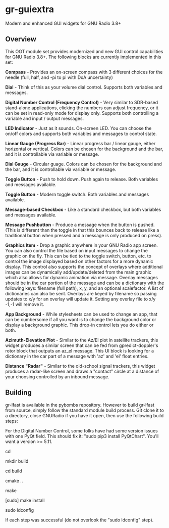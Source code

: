 # gr-guiextra
Modern and enhanced GUI widgets for GNU Radio 3.8+

## Overview

This OOT module set provides modernized and new GUI control capabilities for GNU Radio 3.8+.  The following blocks are currently implemented in this set:

**Compass** - Provides an on-screen compass with 3 different choices for the needle (full, half, and -pi to pi with DoA uncertainty)

**Dial** - Think of this as your volume dial control.  Supports both variables and messages.

**Digital Number Control (Frequency Control)** - Very similar to SDR-based stand-alone applications, clicking the numbers can adjust frequency, or it can be set in read-only mode for display only.  Supports both controlling a variable and input / output messages.

**LED Indicator** - Just as it sounds.  On-screen LED.  You can choose the on/off colors and supports both variables and messages to control state.

**Linear Gauge (Progress Bar)** - Linear progress bar / linear gauge, either horizontal or vertical.  Colors can be chosen for the background and the bar, and it is controllable via variable or message.

**Dial Gauge** - Circular guage.  Colors can be chosen for the background and the bar, and it is controllable via variable or message.

**Toggle Button** - Push to hold down.  Push again to release.  Both variables and messages available.

**Toggle Button** - Modern toggle switch.  Both variables and messages available.

**Message-based Checkbox** - Like a standard checkbox, but both variables and messages available.

**Message Pushbutton** - Produce a message when the button is pushed.  (This is different than the toggle in that this bounces back to release like a traditional button when pressed and a message is only produced on press).

**Graphics Item** - Drop a graphic anywhere in your GNU Radio app screen.  You can also control the file based on input messages to change the graphic on the fly.  This can be tied to the toggle switch, button, etc. to control the image displayed based on other factors for a more dynamic display.  This control also supports the concept of overlays where additional images can be dynamically add/update/deleted from the main graphic which also allows for dynamic animation via message.  Overlay messages should be in the car portion of the message and can be a dictionary with the following keys: filename (full path), x, y, and an optional scalefactor.  A list of dictionaries can also be sent.  Overlays are keyed by filename so passing updates to x/y for an overlay will update it.  Setting any overlay file to x/y -1,-1 will remove it.

**App Background** - While stylesheets can be used to change an app, that can be cumbersome if all you want is to change the background color or display a background graphic.  This drop-in control lets you do either or both.

**Azimuth-Elevation Plot** - Similar to the Az/El plot in satellite trackers, this widget produces a similar screen that can be fed from gpredict-doppler's rotor block that outputs an az_el message.  This UI block is looking for a dictionary in the car part of a message with 'az' and 'el' float entries.

**Distance "Radar"** - Similar to the old-school signal trackers, this widget produces a radar-like screen and draws a "contact" circle at a distance of your choosing controlled by an inbound message.

## Building
gr-lfast is available in the pybombs repository.  However to build gr-lfast from source, simply follow the standard module build process.  Git clone it to a directory, close GNURadio if you have it open, then use the following build steps:

For the Digital Number Control, some folks have had some version issues with one PyQt field.  This should fix it: "sudo pip3 install PyQtChart".  You'll want a version >= 5.11.

cd <clone directory>

mkdir build

cd build

cmake ..

make

[sudo] make install

sudo ldconfig

If each step was successful (do not overlook the "sudo ldconfig" step).





